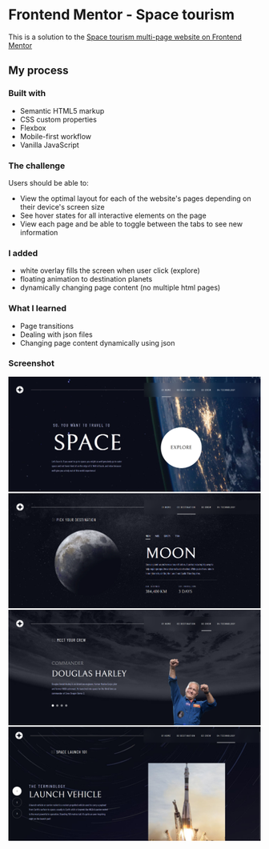 # Frontend Mentor - Space tourism

This is a solution to the [Space tourism multi-page website on Frontend Mentor](https://www.frontendmentor.io/challenges/space-tourism-multipage-website-gRWj1URZ3)

## My process

### Built with

- Semantic HTML5 markup
- CSS custom properties
- Flexbox
- Mobile-first workflow
- Vanilla JavaScript

### The challenge

Users should be able to:

- View the optimal layout for each of the website's pages depending on their device's screen size
- See hover states for all interactive elements on the page
- View each page and be able to toggle between the tabs to see new information

### I added

- white overlay fills the screen when user click (explore)
- floating animation to destination planets
- dynamically changing page content (no multiple html pages)

### What I learned

- Page transitions
- Dealing with json files
- Changing page content dynamically using json

### Screenshot

![](/assets/Res/screenshot1.png)
![](/assets/Res/screenshot2.png)
![](/assets/Res/screenshot3.png)
![](/assets/Res/screenshot4.png)
